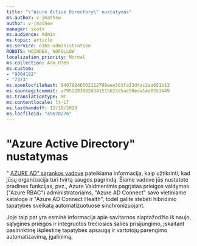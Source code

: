 ```yaml
---
title: "\"Azure Active Directory\" nustatymas"
ms.author: v-jmathew
author: v-jmathew
manager: scotv
ms.audience: Admin
ms.topic: article
ms.service: o365-administration
ROBOTS: NOINDEX, NOFOLLOW
localization_priority: Normal
ms.collection: Adm_O365
ms.custom:
- "9004192"
- "7373"
ms.openlocfilehash: 94078246562112709eee303fa13d4ac2aa651b12
ms.sourcegitcommit: a7952283882d341515623d5ae58eda14d0553449
ms.translationtype: MT
ms.contentlocale: lt-LT
ms.lasthandoff: 12/10/2020
ms.locfileid: "49678276"
---
```

# <a name="set-up-azure-active-directory"></a>"Azure Active Directory" nustatymas

" [AZURE AD" sąrankos vadove](https://go.microsoft.com/fwlink/?linkid=2134390) pateikiama informacija, kaip užtikrinti, kad jūsų organizacija turi tvirtą saugos pagrindą. Šiame vadove jūs nustatote pradines funkcijas, pvz., Azure Vaidmenimis pagrįstas prieigos valdymas ("Azure RBAC") administratoriams, "Azure AD Connect" savo vietiniame kataloge ir "Azure AD Connect Health", todėl galite stebėti hibridinio tapatybės sveikatą automatizuotuose sinchronizuojant.

Joje taip pat yra esminė informacija apie savitarnos slaptažodžio iš naujo, sąlyginės prieigos ir integruotos trečiosios šalies prisijungimo, įskaitant pasirinktinę išplėstinę tapatybės apsaugą ir vartotojų parengimo automatizavimą, įgalinimą.
